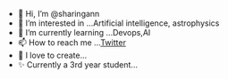 - 👋 Hi, I’m @sharingann
- 👀 I’m interested in ...Artificial intelligence, astrophysics
- 🌱 I’m currently learning ...Devops,AI
- 📫 How to reach me ...[Twitter](https://twitter.com/Harikahtwt)
- 🎨 I love to create...
- ✨ Currently a 3rd year student...

<!---
sharingann/sharingann is a ✨ special ✨ repository because its `README.md` (this file) appears on your GitHub profile.
You can click the Preview link to take a look at your changes.
--->

